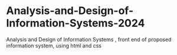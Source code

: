 # Analysis-and-Design-of-Information-Systems-2024
Analysis and Design of Information Systems , front end of proposed information system, using html and css
